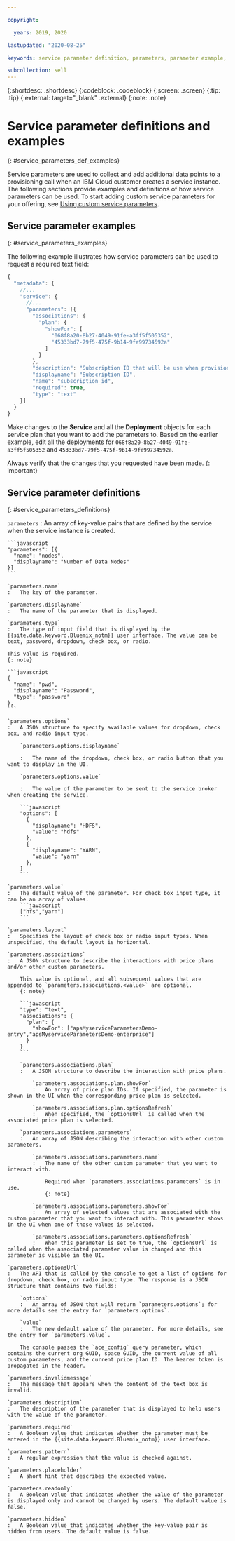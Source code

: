```yaml
---

copyright:

  years: 2019, 2020

lastupdated: "2020-08-25"

keywords: service parameter definition, parameters, parameter example,

subcollection: sell
---
```


{:shortdesc: .shortdesc}
{:codeblock: .codeblock}
{:screen: .screen}
{:tip: .tip}
{:external: target="_blank" .external}
{:note: .note}

# Service parameter definitions and examples
{: #service_parameters_def_examples}

Service parameters are used to collect and add additional data points to a provisioning call when an IBM Cloud customer creates a service instance. The following sections provide examples and definitions of how service parameters can be used. To start adding custom service parameters for your offering, see [Using custom service parameters](/docs/sell?topic=sell-service_parameters3p#service_parameters3p).

## Service parameter examples
{: #service_parameters_examples}

The following example illustrates how service parameters can be used to request a required text field:

```javascript
{
  "metadata": {
    //...
    "service": {
      //...
      "parameters": [{
        "associations": {
          "plan": {
            "showFor": [
              "068f8a20-8b27-4049-91fe-a3ff5f505352",
              "45333bd7-79f5-475f-9b14-9fe99734592a"
            ]
          }
        },
        "description": "Subscription ID that will be use when provisioning the service instance",
        "displayname": "Subscription ID",
        "name": "subscription_id",
        "required": true,
        "type": "text"
    }]
  }
}
```

Make changes to the **Service** and all the **Deployment** objects for each service plan that you want to add the parameters to. Based on the earlier example, edit all the deployments for `068f8a20-8b27-4049-91fe-a3ff5f505352` and `45333bd7-79f5-475f-9b14-9fe99734592a`.

Always verify that the changes that you requested have been made.
{: important}


## Service parameter definitions
{: #service_parameters_definitions}

`parameters`
:   An array of key-value pairs that are defined by the service when the service instance is created.

    ```javascript
    "parameters": [{
      "name": "nodes",
      "displayname": "Number of Data Nodes"
    }]
    ```

    `parameters.name`
    :   The key of the parameter.

    `parameters.displayname`
    :   The name of the parameter that is displayed.

    `parameters.type`
    :   The type of input field that is displayed by the {{site.data.keyword.Bluemix_notm}} user interface. The value can be text, password, dropdown, check box, or radio.

    This value is required.
    {: note}

    ```javascript
    {
      "name": "pwd",
      "displayname": "Password",
      "type": "password"
    },
    ```

    `parameters.options`
    :   A JSON structure to specify available values for dropdown, check box, and radio input type.

        `parameters.options.displayname`

        :   The name of the dropdown, check box, or radio button that you want to display in the UI.

        `parameters.options.value`

        :   The value of the parameter to be sent to the service broker when creating the service.

        ```javascript
        "options": [
          {
            "displayname": "HDFS",
            "value": "hdfs"
          },
          {
            "displayname": "YARN",
            "value": "yarn"
          },
        ]
        ```

    `parameters.value`
    :   The default value of the parameter. For check box input type, it can be an array of values.
        ```javascript
        ["hfs","yarn"]
        ```

    `parameters.layout`
    :   Specifies the layout of check box or radio input types. When unspecified, the default layout is horizontal.

    `parameters.associations`
    :   A JSON structure to describe the interactions with price plans and/or other custom parameters.

        This value is optional, and all subsequent values that are appended to `parameters.associations.<value>` are optional.
        {: note}

        ```javascript
        "type": "text",
        "associations": {
          "plan": {
            "showFor": ["apsMyserviceParametersDemo-entry","apsMyserviceParametersDemo-enterprise"]
          }
        }
        ```

        `parameters.associations.plan`
        :   A JSON structure to describe the interaction with price plans.

            `parameters.associations.plan.showFor`
            :   An array of price plan IDs. If specified, the parameter is shown in the UI when the corresponding price plan is selected.

            `parameters.associations.plan.optionsRefresh`
            :   When specified, the `optionsUrl` is called when the associated price plan is selected.

        `parameters.associations.parameters`
        :   An array of JSON describing the interaction with other custom parameters.

            `parameters.associations.parameters.name`
            :   The name of the other custom parameter that you want to interact with.

                Required when `parameters.associations.parameters` is in use.
                {: note}

            `parameters.associations.parameters.showFor`
            :   An array of selected values that are associated with the custom parameter that you want to interact with. This parameter shows in the UI when one of those values is selected.

            `parameters.associations.parameters.optionsRefresh`
            :   When this parameter is set to true, the `optionsUrl` is called when the associated parameter value is changed and this parameter is visible in the UI.

    `parameters.optionsUrl`
    :   The API that is called by the console to get a list of options for dropdown, check box, or radio input type. The response is a JSON structure that contains two fields:

        `options`
        :   An array of JSON that will return `parameters.options`; for more details see the entry for `parameters.options`.

        `value`
        :   The new default value of the parameter. For more details, see the entry for `parameters.value`.

        The console passes the `ace_config` query parameter, which contains the current org GUID, space GUID, the current value of all custom parameters, and the current price plan ID. The bearer token is propagated in the header.

    `parameters.invalidmessage`
    :   The message that appears when the content of the text box is invalid.

    `parameters.description`
    :   The description of the parameter that is displayed to help users with the value of the parameter.

    `parameters.required`
    :   A Boolean value that indicates whether the parameter must be entered in the {{site.data.keyword.Bluemix_notm}} user interface.

    `parameters.pattern`
    :   A regular expression that the value is checked against.

    `parameters.placeholder`
    :   A short hint that describes the expected value.

    `parameters.readonly`
    :   A Boolean value that indicates whether the value of the parameter is displayed only and cannot be changed by users. The default value is false.

    `parameters.hidden`
    :   A Boolean value that indicates whether the key-value pair is hidden from users. The default value is false.
